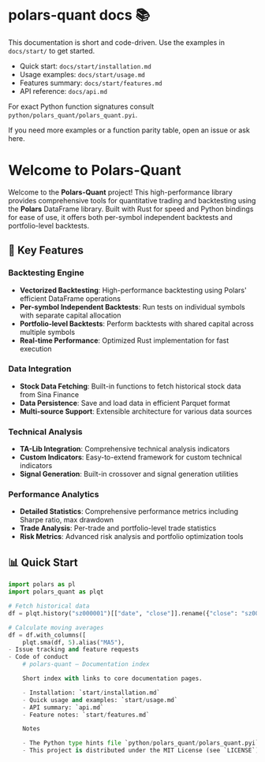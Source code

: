 # polars-quant docs 📚

This documentation is short and code-driven. Use the examples in `docs/start/` to get started.

- Quick start: `docs/start/installation.md`
- Usage examples: `docs/start/usage.md`
- Features summary: `docs/start/features.md`
- API reference: `docs/api.md`

For exact Python function signatures consult `python/polars_quant/polars_quant.pyi`.

If you need more examples or a function parity table, open an issue or ask here.

# Welcome to Polars-Quant

Welcome to the **Polars-Quant** project! This high-performance library provides comprehensive tools for quantitative trading and backtesting using the **Polars** DataFrame library. Built with Rust for speed and Python bindings for ease of use, it offers both per-symbol independent backtests and portfolio-level backtests.

## 🚀 Key Features

### Backtesting Engine
- **Vectorized Backtesting**: High-performance backtesting using Polars' efficient DataFrame operations
- **Per-symbol Independent Backtests**: Run tests on individual symbols with separate capital allocation
- **Portfolio-level Backtests**: Perform backtests with shared capital across multiple symbols
- **Real-time Performance**: Optimized Rust implementation for fast execution

### Data Integration
- **Stock Data Fetching**: Built-in functions to fetch historical stock data from Sina Finance
- **Data Persistence**: Save and load data in efficient Parquet format
- **Multi-source Support**: Extensible architecture for various data sources

### Technical Analysis
- **TA-Lib Integration**: Comprehensive technical analysis indicators
- **Custom Indicators**: Easy-to-extend framework for custom technical indicators
- **Signal Generation**: Built-in crossover and signal generation utilities

### Performance Analytics
- **Detailed Statistics**: Comprehensive performance metrics including Sharpe ratio, max drawdown
- **Trade Analysis**: Per-trade and portfolio-level trade statistics
- **Risk Metrics**: Advanced risk analysis and portfolio optimization tools

## 📊 Quick Start

```python
import polars as pl
import polars_quant as plqt

# Fetch historical data
df = plqt.history("sz000001")[["date", "close"]].rename({"close": "sz000001"})

# Calculate moving averages
df = df.with_columns([
    plqt.sma(df, 5).alias("MA5"),
- Issue tracking and feature requests
- Code of conduct
    # polars-quant — Documentation index

    Short index with links to core documentation pages.

    - Installation: `start/installation.md`
    - Quick usage and examples: `start/usage.md`
    - API summary: `api.md`
    - Feature notes: `start/features.md`

    Notes

    - The Python type hints file `python/polars_quant/polars_quant.pyi` contains exact function signatures and return types. Use it as the authoritative source for calling conventions.
    - This project is distributed under the MIT License (see `LICENSE`).

